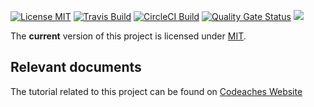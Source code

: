 [![License MIT][MIT badge]][MIT]
[![Travis Build][Travis badge]][Travis]
[![CircleCI Build][CircleCI badge]][CircleCI]
[![Quality Gate Status][Quality Gate Status badge]][Quality Gate]
[![][Paypal Donate Img]][Paypal Donate Link]

The **current** version of this project is licensed under [MIT].

## Relevant documents

The tutorial related to this project can be found on [Codeaches Website]

[MIT badge]: https://img.shields.io/:license-MIT%202.0-blue.svg
[MIT]: https://opensource.org/licenses/mit-license.php

[Paypal Donate Img]: https://www.paypalobjects.com/en_US/i/btn/btn_donate_SM.gif
[Paypal Donate Link]: https://www.paypal.com/cgi-bin/webscr?cmd=_donations&business=FLER29DWAYJ58&currency_code=USD&source=url

[Codeaches Website]: https://codeaches.com

[Travis badge]: https://img.shields.io/travis/codeaches/java-8-examples/master.svg?label=Travis%20Code%20Build&style=flat
[Travis]: https://travis-ci.org/codeaches/java-8-examples/builds

[CircleCI badge]: https://circleci.com/gh/codeaches/java-8-examples.svg?style=svg
[CircleCI]: https://circleci.com/gh/codeaches/java-8-examples

[Quality Gate Status badge]: https://sonarcloud.io/api/project_badges/measure?project=java-8-examples&metric=alert_status
[Quality Gate]: https://sonarcloud.io/dashboard?id=java-8-examples
